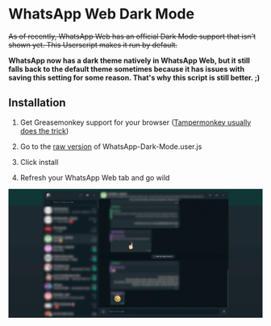 # WhatsApp Web Dark Mode

<del>As of recently, WhatsApp Web has an official Dark Mode support that isn't shown yet. This Userscript makes it run by default.</del>

**WhatsApp now has a dark theme natively in WhatsApp Web, but it still falls back to the default theme sometimes because it has issues with saving this setting for some reason. That's why this script is still better. ;)**

## Installation

1. Get Greasemonkey support for your browser ([Tampermonkey usually does the trick](https://chrome.google.com/webstore/detail/tampermonkey/dhdgffkkebhmkfjojejmpbldmpobfkfo?hl=en))

2. Go to the [raw version](https://github.com/tkore/WhatsApp-Web-dark-mode/raw/master/WhatsApp-Dark-Mode.user.js) of WhatsApp-Dark-Mode.user.js

3. Click install

4. Refresh your WhatsApp Web tab and go wild

![](screenshot.png)
